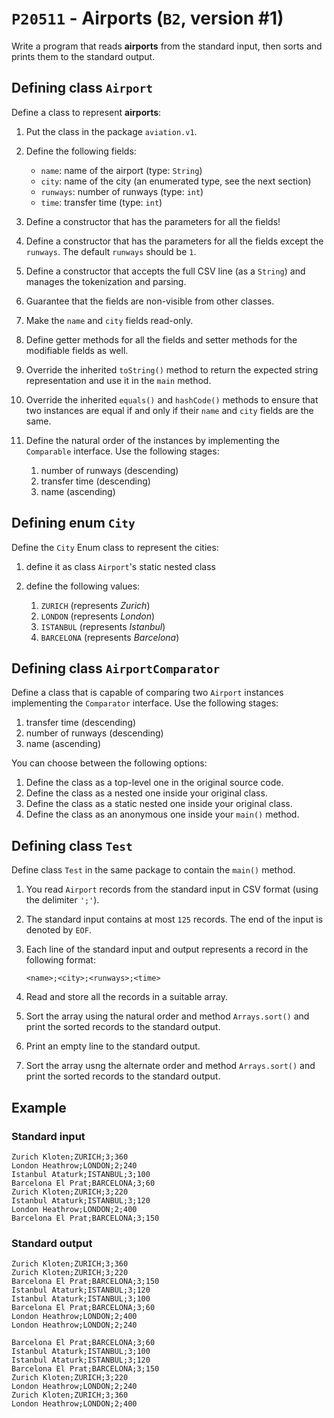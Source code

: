 # `P20511` - Airports (`B2`, version #1)

Write a program that reads **airports** from the standard input, then sorts and prints them to the standard output.

## Defining class `Airport`

Define a class to represent **airports**:

1. Put the class in the package `aviation.v1`.
1. Define the following fields:

   * `name`: name of the airport (type: `String`)  
   * `city`: name of the city (an enumerated type, see the next section)
   * `runways`: number of runways (type: `int`)
   * `time`: transfer time (type: `int`)

1. Define a constructor that has the parameters for all the fields!
1. Define a constructor that has the parameters for all the fields except the `runways`. The default `runways` should be `1`.
1. Define a constructor that accepts the full CSV line (as a `String`) and manages the tokenization and parsing.
1. Guarantee that the fields are non-visible from other classes.
1. Make the `name` and `city` fields read-only.
1. Define getter methods for all the fields and setter methods for the modifiable fields as well.
1. Override the inherited `toString()` method to return the expected string representation and use it in the `main` method.
1. Override the inherited `equals()` and `hashCode()` methods to ensure that two instances are equal if and only if their `name` and `city` fields are the same.
1. Define the natural order of the instances by implementing the `Comparable` interface. Use the following stages:

   1. number of runways (descending)
   1. transfer time (descending)
   1. name (ascending)

## Defining enum `City`

Define the `City` Enum class to represent the cities:

1. define it as class `Airport`'s static nested class
1. define the following values:

   1. `ZURICH` (represents *Zurich*)
   1. `LONDON` (represents *London*)
   1. `ISTANBUL` (represents *Istanbul*)
   1. `BARCELONA` (represents *Barcelona*)

## Defining class `AirportComparator`

Define a class that is capable of comparing two `Airport` instances implementing the `Comparator` interface. Use the following stages:

1. transfer time (descending)
1. number of runways (descending)
1. name (ascending)

You can choose between the following options:

1. Define the class as a top-level one in the original source code.
1. Define the class as a nested one inside your original class.
1. Define the class as a static nested one inside your original class.
1. Define the class as an anonymous one inside your `main()` method.

## Defining class `Test`

Define class `Test` in the same package to contain the `main()` method.

1. You read `Airport` records from the standard input in CSV format (using the delimiter `';'`).
1. The standard input contains at most `125` records. The end of the input is denoted by `EOF`.
1. Each line of the standard input and output represents a record in the following format:

   ```
   <name>;<city>;<runways>;<time>
   ```

1. Read and store all the records in a suitable array.
1. Sort the array using the natural order and method `Arrays.sort()` and print the sorted records to the standard output.
1. Print an empty line to the standard output.
1. Sort the array usng the alternate order and method `Arrays.sort()` and print the sorted records to the standard output.

## Example

### Standard input

```
Zurich Kloten;ZURICH;3;360
London Heathrow;LONDON;2;240
Istanbul Ataturk;ISTANBUL;3;100
Barcelona El Prat;BARCELONA;3;60
Zurich Kloten;ZURICH;3;220
Istanbul Ataturk;ISTANBUL;3;120
London Heathrow;LONDON;2;400
Barcelona El Prat;BARCELONA;3;150
```

### Standard output

```
Zurich Kloten;ZURICH;3;360
Zurich Kloten;ZURICH;3;220
Barcelona El Prat;BARCELONA;3;150
Istanbul Ataturk;ISTANBUL;3;120
Istanbul Ataturk;ISTANBUL;3;100
Barcelona El Prat;BARCELONA;3;60
London Heathrow;LONDON;2;400
London Heathrow;LONDON;2;240

Barcelona El Prat;BARCELONA;3;60
Istanbul Ataturk;ISTANBUL;3;100
Istanbul Ataturk;ISTANBUL;3;120
Barcelona El Prat;BARCELONA;3;150
Zurich Kloten;ZURICH;3;220
London Heathrow;LONDON;2;240
Zurich Kloten;ZURICH;3;360
London Heathrow;LONDON;2;400
```
